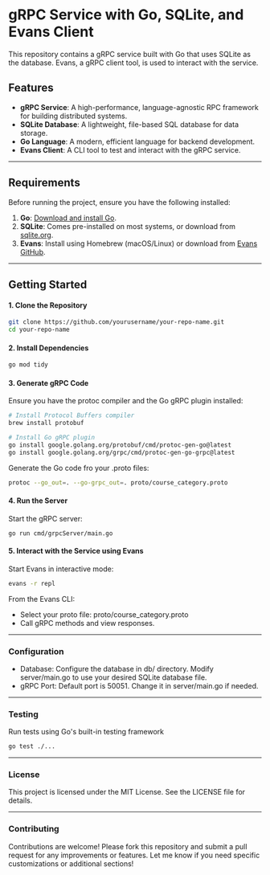 # gRPC Service with Go, SQLite, and Evans Client

This repository contains a gRPC service built with Go that uses SQLite as the database. Evans, a gRPC client tool, is used to interact with the service.

## Features

- **gRPC Service**: A high-performance, language-agnostic RPC framework for building distributed systems.
- **SQLite Database**: A lightweight, file-based SQL database for data storage.
- **Go Language**: A modern, efficient language for backend development.
- **Evans Client**: A CLI tool to test and interact with the gRPC service.

---

## Requirements

Before running the project, ensure you have the following installed:

1. **Go**: [Download and install Go](https://golang.org/doc/install).
2. **SQLite**: Comes pre-installed on most systems, or download from [sqlite.org](https://sqlite.org/).
3. **Evans**: Install using Homebrew (macOS/Linux) or download from [Evans GitHub](https://github.com/ktr0731/evans).

---

## Getting Started
#### 1. Clone the Repository
```bash
git clone https://github.com/yourusername/your-repo-name.git
cd your-repo-name
```
#### 2. Install Dependencies
```bash
go mod tidy
```
#### 3. Generate gRPC Code
Ensure you have the protoc compiler and the Go gRPC plugin installed:
```bash
# Install Protocol Buffers compiler
brew install protobuf

# Install Go gRPC plugin
go install google.golang.org/protobuf/cmd/protoc-gen-go@latest
go install google.golang.org/grpc/cmd/protoc-gen-go-grpc@latest
```
Generate the Go code fro your .proto files:
```bash
protoc --go_out=. --go-grpc_out=. proto/course_category.proto
```
#### 4. Run the Server
Start the gRPC server:
```base
go run cmd/grpcServer/main.go
```
#### 5. Interact with the Service using Evans
Start Evans in interactive mode:
```bash
evans -r repl
```
From the Evans CLI:
 - Select your proto file: proto/course_category.proto
 - Call gRPC methods and view responses.

 ---
### Configuration
- Database: Configure the database in db/ directory. Modify server/main.go to use your desired SQLite database file.
- gRPC Port: Default port is 50051. Change it in server/main.go if needed.

---
### Testing
Run tests using Go's built-in testing framework
```bash
go test ./...
```

---

### License
This project is licensed under the MIT License. See the LICENSE file for details.

---
### Contributing
Contributions are welcome! Please fork this repository and submit a pull request for any improvements or features. Let me know if you need specific customizations or additional sections!